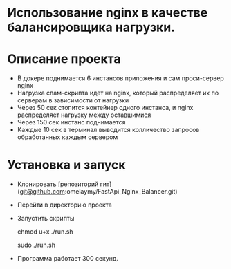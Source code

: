 
# Использование nginx в качестве балансировщика нагрузки.


# Описание проекта
- В докере поднимается 6 инстансов приложения и сам проси-сервер nginx
- Нагрузка спам-скрипта идет на nginx, который распределяет их по серверам в зависимости от нагрузки
- Через 50 сек стопится контейнер одного инстанса, и nginx распределяет нагрузку между оставшимися
- Через 150 сек инстанс поднимается
- Каждые 10 сек в терминал выводится колличество запросов обработанных каждым сервером


# Установка и запуск
+ Клонировать [репозиторий гит]
  (git@github.com:omelaymy/FastApi_Nginx_Balancer.git)
+ Перейти в директорию проекта
+ Запустить скрипты



    chmod u+x ./run.sh

    sudo ./run.sh

+ Программа работает 300 секунд.



